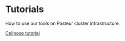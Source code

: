 # Tutorials

How to use our tools on Pasteur cluster infrastructure.

[Cellpose tutorial](https://github.com/BaroudLab/tutorials/blob/main/cellpose_on_inception.md)
